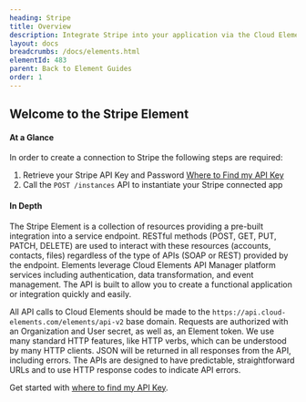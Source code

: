 ```yaml
---
heading: Stripe
title: Overview
description: Integrate Stripe into your application via the Cloud Elements APIs.
layout: docs
breadcrumbs: /docs/elements.html
elementId: 483
parent: Back to Element Guides
order: 1
---
```


## Welcome to the Stripe Element


#### At a Glance

In order to create a connection to Stripe the following steps are required:

1. Retrieve your Stripe API Key and Password
[Where to Find my API Key](stripe-endpoint-setup.html)
2. Call the `POST /instances` API to instantiate your Stripe connected app

#### In Depth

The Stripe Element is a collection of resources providing a pre-built integration into a service endpoint. RESTful methods (POST, GET, PUT, PATCH, DELETE) are used to interact with these resources (accounts, contacts, files) regardless of the type of APIs (SOAP or REST) provided by the endpoint. Elements leverage Cloud Elements API Manager platform services including authentication, data transformation, and event management.  The API is built to allow you to create a functional application or integration quickly and easily.

All API calls to Cloud Elements should be made to the `https://api.cloud-elements.com/elements/api-v2` base domain. Requests are authorized with an Organization and User secret, as well as, an Element token.  We use many standard HTTP features, like HTTP verbs, which can be understood by many HTTP clients. JSON will be returned in all responses from the API, including errors. The APIs are designed to have predictable, straightforward URLs and to use HTTP response codes to indicate API errors.

Get started with [where to find my API Key](stripe-endpoint-setup.html).
